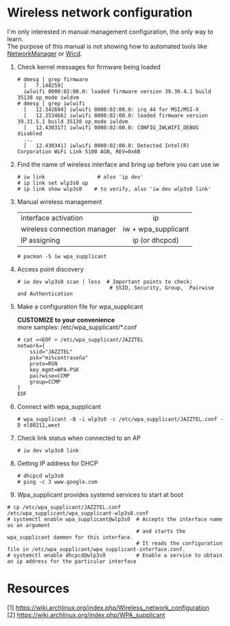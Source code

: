 # Wireless network configuration
I'm only interested in manual management configuration, the only way to learn.  
The purpose of this manual is not showing how to automated tools like [NetworkManager](https://wiki.archlinux.org/index.php/NetworkManager) or [Wicd](https://wiki.archlinux.org/index.php/Wicd).

1. Check kernel messages for firmware being loaded

   ```
   # dmesg | grep firmware
     [   7.148259] 
     iwlwifi 0000:02:00.0: loaded firmware version 39.30.4.1 build 35138 op_mode iwldvm
   # dmesg | grep iwlwifi 
     [   12.342694] iwlwifi 0000:02:00.0: irq 44 for MSI/MSI-X
     [   12.353466] iwlwifi 0000:02:00.0: loaded firmware version 39.31.5.1 build 35138 op_mode iwldvm
     [   12.430317] iwlwifi 0000:02:00.0: CONFIG_IWLWIFI_DEBUG disabled
     ...
     [   12.430341] iwlwifi 0000:02:00.0: Detected Intel(R) Corporation WiFi Link 5100 AGN, REV=0x6B
   ```
   
2. Find the name of wireless interface and bring up before you can use iw
   ```
   # iw link                 # also 'ip dev'
   # ip link set wlp3s0 up
   # ip link show wlp3s0    # to verify, also 'iw dev wlp3s0 link'
   ```

3. Manual wireless management

   |                              |                     |
   | ---------------------------- |:-------------------:|
   | interface activation         | ip                  |
   | wireless connection manager  | iw + wpa_supplicant |
   | IP assigning                 | ip (or dhcpcd)      |
   ```
   # pacman -S iw wpa_supplicant
   ```

4. Access point discovery
   ```
   # iw dev wlp3s0 scan | less  # Important points to check: 
                                 # SSID, Security, Group,  Pairwise and Authentication
   ```

5. Make a configuration file for wpa_supplicant 

   **CUSTOMIZE to your convenience**  
   more samples: /etc/wpa_supplicant/*.conf
   ```
   # cat <<EOF > /etc/wpa_supplicant/JAZZTEL
   network={
       ssid="JAZZTEL"
       psk="mi%contraseña"
       proto=RSN
       key_mgmt=WPA-PSK
       pairwise=CCMP
       group=CCMP
   }
   EOF
   ```

6. Connect with wpa_supplicant
   ```
   # wpa_supplicant -B -i wlp3s0 -c /etc/wpa_supplicant/JAZZTEL.conf -D nl80211,wext
   ```

7. Check link status when connected to an AP
   ```
   # iw dev wlp3s0 link
   ```

8. Getting IP address for DHCP
   ```
   # dhcpcd wlp3s0
   # ping -c 3 www.google.com
   ```

9. Wpa_supplicant provides systemd services to start at boot
  ```
  # cp /etc/wpa_supplicant/JAZZTEL.conf /etc/wpa_supplicant/wpa_supplicant-wlp3s0.conf
  # systemctl enable wpa_supplicant@wlp3s0  # Accepts the interface name as an argument 
                                            # and starts the wpa_supplicant daemon for this interface.
                                            # It reads the configuration file in /etc/wpa_supplicant/wpa_supplicant-interface.conf.
  # systemctl enable dhcpcd@wlp3s0          # Enable a service to obtain an ip address for the particular interface
  ```




# Resources
[1] https://wiki.archlinux.org/index.php/Wireless_network_configuration  
[2] https://wiki.archlinux.org/index.php/WPA_supplicant  
